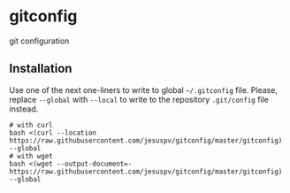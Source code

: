 # gitconfig

git configuration

## Installation

Use one of the next one-liners to write to global `~/.gitconfig` file. Please,
replace `--global` with `--local` to write to the repository `.git/config` file
instead.

```
# with curl
bash <(curl --location https://raw.githubusercontent.com/jesuspv/gitconfig/master/gitconfig) --global
# with wget
bash <(wget --output-document=- https://raw.githubusercontent.com/jesuspv/gitconfig/master/gitconfig) --global
```
